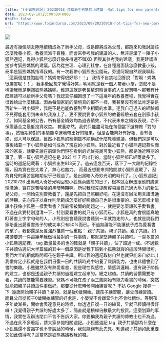 ```yaml
---
title: "[小狐熊週記] 20230918 非給新手爸媽的小建議  Not tips for new parents"
date: 2023-09-18T23:00:00+0800
draft: false
url: "https://www.foxandursa.com/2023/09/20230918-not-tips-for-new-parents.html"
---
```


![]($https://blogger.googleusercontent.com/img/b/R29vZ2xl/AVvXsEhPgTsSTfX75ITGpknn5xh7sDgtgzY426Yc_jvDtfDyM3ckJv0Kz9C7wzfyLZbTQVAOdMLKgn7GnQutsjBIjQ3GlfMY_IciWoPaPK6_l8vPmIO92AjGeZUuxuUs42CZyY40j4EZR6VJG8LrQ-D3X-kYXdiz8yDeOZ_bEjcHWkofm2vIeX9CWSDhqEs4tYY/s320/PXL_20230914_043115190.jpg)



最近有幾個朋友陸陸續續成為了新手父母，或是即將成為父母，都跑來和我討論該怎麼教養小孩。教養流派千百種，而會來參考我的建議的人，無非是讀了一陣子小狐熊週記，覺得小狐熊怎麼好像長得還不錯XD 但與其參考我的建議，我更建議直接參考狐熊媽媽的建議。因為從生理、心理到社會，在各種層面該怎麼教養小孩，泰半是狐熊媽媽指導我的。有一次我帶小狐熊去公園玩，旁邊阿嬤自然跟我聊起「這兩個是雙胞胎嗎？媽媽帶得很好耶！！」 我情不自禁地回答說「對啊！媽媽很厲害呢！！」 我事後回想才覺得好笑，明明就是我一個人帶著小孩，怎麼不是稱讚我而是稱讚狐熊媽媽呢。難道這就是老長輩洞察世事的人生智慧嗎～那我有什麼建議可以給新手父母嗎？我認真仔細回想了一下這幾年的教養歷程，我覺得實在很難給出什麼建議。因為每個家庭的情境真的都不一樣，我甚至沒有辦法肯定要是再新生一對小狐熊，我是不是也能教養到至少相同的水準。連我自己過去的經驗都不見得能套用到未來的我身上了，更不要說要拿小狐熊的教養經驗去套在別家小孩了。如同基金的公告，所有基金績效均為過去績效，不代表未來之績效表現，亦不保證基金之最低投資收益。 教養亦然。我們只能盡可能在每個當下選擇做「對的事」，然後期待對的事情能幸運地帶出好的結果。但是否能夠好有好報、善有善終，沒人可以保證。雖然小狐熊的案例雖不能構成什麼教養建議，但我們還是可以事後諸葛一下小狐熊是如何成為了現在的小狐熊。對於最近看了小狐熊週記慕名而來的家長，話要先說在前頭你們現在看到的光鮮亮麗可愛小狐熊，都是晚近時期的事了。第一篇小狐熊週記在是 2021 年 7 月出刊的，當時小狐熊都已經兩歲多了。當時的週記記載著：小狐熊出生813天了。過去這幾百天，落下了一大段的記錄空窗，因為實在是太累了，無心也無力。 而最近想要來開始開啟小狐熊連載了，因為育兒的痛苦黑暗期似乎已經過了。是出黑暗入奇妙光明的時代了。[小狐熊週記] 20210726 出黑暗入奇妙光明回想小狐熊兩歲前的日子，根本就沒辦法跟他們講道理溝通，實在是苦哈哈的黑暗時期啊。所以我想先提醒容易給自己過大壓力的新生兒父母，一開始先別管教養了，還是先把自己照顧好吧。在還沒有辦法用言語溝通的時期，先向孩子以身作則示範該怎麼好好照顧自己也是很重要的。要怎麼樣才能讓小孩像小狐熊一樣愛看書？我最常被問的問題之一，就是要怎麼讓孩子愛看書。不過在此要特別澄清一下，特別愛看書的就只有小狐而已。小狐是真的會很認真地盯著書上字字句句的人，小熊則是會聽我說書聽到一半就跑走的人。也就是說我們家培養出愛看書孩子的成功率只有50%而已。不過無論能不能讓孩子成為愛看書的孩子，我都還是反覆強烈推薦一個重點： 親子共讀。親子共讀。親子共讀。如果硬要選一件這幾年我做得最對的一件事情，那就是堅持親子共讀吧。一百多篇的小狐熊週記裡， tag 數量最多的也的確就是「親子共讀」，佔了超過一成。(不過親子共讀佔週記大半篇幅的其中一個原因是從我下班到小狐熊就寢的這段時間很短，我們大半的相處時間都花在親子共讀。所以我的週記取材自然也就只能來自於此。)我蠻肯定小狐就是在我們日復一日的共讀時光中培養了識讀能力，也由此體會到了書的樂趣。小熊雖然沒有熱愛看書，但是理性與感性，情感與邏輯，還有親子關係的建立，也都是透過親子共讀的過程建立起來的。總之超值。共讀的習慣需要培養，共讀的技能需要練習。爸媽不可能在孩子兩三歲開始有能力看書的時候，突然就能把親子共讀這件事做好。那要從什麼時候開始練習呢？ 不妨 Google 搜尋一下: 幾歲開始親子共讀？是的，就是從0歲開始。讓孩子練習聽，讓父母練習讀。而且父母從孩子0歲開始練習的好處是，小嬰兒不會嫌棄你也不會吐槽你。等到孩子年歲漸長，開始會表達意見的時候，你透過日復一日的練習，早就已經讀得很好囉！我覺得親子共讀的好處太多了，簡直就是槓桿倍數最大的投資。這麼划算的事情，我實在沒辦法閉口不言不告訴大家。你要稱我為親子共讀的傳教士也不為過。不過在此不多廢話，請大家參閱相關週記。小狐熊週記 tag: 親子共讀那為什麼在小狐熊還不會識字也不會說話的時候，我就能夠有此先見、知道親子共讀如此重要又如此值得呢？這當然是狐熊媽媽教我的囉。
